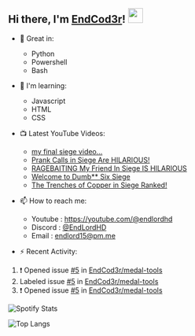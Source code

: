 ## Hi there, I'm [EndCod3r](https://youtube.com/@endlordhd)! <img src='https://github.com/EndCod3r/endlord15/blob/main/wave.gif?raw=true](https://github.com/Endlord15/endlord15/blob/38bca1b569f19b03a6cf246c35db5f7e2f331cc5/wave.gif' width=30>

- 🦾 Great in:
  - Python
  - Powershell
  - Bash

- 🌱 I'm learning:
  - Javascript
  - HTML
  - CSS

- 📺 Latest YouTube Videos:<!-- YOUTUBE:START -->
  - [my final siege video...](https://www.youtube.com/watch?v=vJYvOm0A4uQ)
  - [Prank Calls in Siege Are HILARIOUS!](https://www.youtube.com/watch?v=1lrKOyx_g-A)
  - [RAGEBAITING My Friend In Siege IS HILARIOUS](https://www.youtube.com/watch?v=xgziQOPL64M)
  - [Welcome to Dumb** Six Siege](https://www.youtube.com/watch?v=H80IRjvwS6Q)
  - [The Trenches of Copper in Siege Ranked!](https://www.youtube.com/watch?v=P79p6UXPzeA)<!-- YOUTUBE:END -->


- 📫 How to reach me:
  - Youtube : <https://youtube.com/@endlordhd>
  - Discord : [@EndLordHD](https://discord.com/users/725204289022066688)
  - Email : endlord15@pm.me

 - ⚡️ Recent Activity:
<!--START_SECTION:activity-->
1. ❗ Opened issue [#5](https://github.com/EndCod3r/medal-tools/issues/5) in [EndCod3r/medal-tools](https://github.com/EndCod3r/medal-tools)
2.  Labeled issue [#5](https://github.com/EndCod3r/medal-tools/issues/5) in [EndCod3r/medal-tools](https://github.com/EndCod3r/medal-tools)
3. ❗ Opened issue [#5](https://github.com/EndCod3r/medal-tools/issues/5) in [EndCod3r/medal-tools](https://github.com/EndCod3r/medal-tools)
<!--END_SECTION:activity-->

  ![Spotify Stats](https://data-card-for-spotify.herokuapp.com/api/card?user_id=suam0fflauriliekh7cypfjzp)

  ![Top Langs](https://github-readme-stats-endlord15.vercel.app/api/top-langs/?username=endcod3r&layout=compact&theme=transparent)
